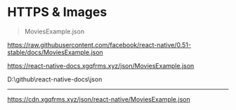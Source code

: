 # HTTPS & Images

> MoviesExample.json

https://raw.githubusercontent.com/facebook/react-native/0.51-stable/docs/MoviesExample.json

https://react-native-docs.xgqfrms.xyz/json/MoviesExample.json


D:\github\react-native-docs\json

***

https://cdn.xgqfrms.xyz/json/react-native/MoviesExample.json

